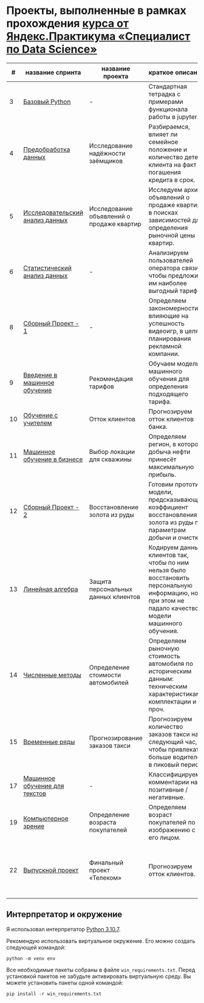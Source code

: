 # Проекты, выполненные в рамках прохождения [курса от Яндекс.Практикума «Специалист по Data Science»](https://practicum.yandex.ru/profile/data-scientist/)

| #  | название спринта                                                                                                                                    | название проекта                          | краткое описание                                                                                                                                       | используемые инструменты                                         |
|----|-----------------------------------------------------------------------------------------------------------------------------------------------------|-------------------------------------------|--------------------------------------------------------------------------------------------------------------------------------------------------------|------------------------------------------------------------------|
| 3  | [Базовый Python](https://github.com/mikhailmartin/YandexPracticum/tree/master/Спринт%2003%20«Базовый%20Python»)                                     | -                                         | Стандартная тетрадка с примерами функционала работы в jupyter.                                                                                         | jupyter, python                                                  |
| 4  | [Предобработка данных](https://github.com/mikhailmartin/YandexPracticum/tree/master/Спринт%2004%20«Предобработка%20данных»)                         | Исследование надёжности заёмщиков         | Разбираемся, влияет ли семейное положение и количество детей клиента на факт погашения кредита в срок.                                                 | pandas                                                           |
| 5  | [Исследовательский анализ данных](https://github.com/mikhailmartin/YandexPracticum/tree/master/Спринт%2005%20«Исследовательский%20анализ%20данных») | Исследование объявлений о продаже квартир | Исследуем архив объявлений о продаже квартир в поисках зависимостей для определения рыночной цены квартир.                                             | pandas, matplotlib, seaborn                                      |
| 6  | [Статистический анализ данных](https://github.com/mikhailmartin/YandexPracticum/tree/master/Спринт%2006%20«Статистический%20анализ%20данных»)       | -                                         | Анализируем пользователей оператора связи, чтобы предложить им наиболее выгодный тариф.                                                                | pandas, seaborn, scipy                                           |
| 8  | [Сборный Проект - 1](https://github.com/mikhailmartin/YandexPracticum/tree/master/Спринт%2008%20«Сборный%20Проект%20-%201»)                         | -                                         | Определяем закономерности, влияющие на успешность видеоигр, в целях планирования рекламной компании.                                                   | pandas, seaborn, matplotlib, scipy                               |
| 9  | [Введение в машинное обучение](https://github.com/mikhailmartin/YandexPracticum/tree/master/Спринт%2009%20«Введение%20в%20машинное%20обучение»)     | Рекомендация тарифов                      | Обучаем модель машинного обучения для определения подходящего тарифа.                                                                                  | pandas, seaborn, matplotlib, sklearn                             |
| 10 | [Обучение с учителем](https://github.com/mikhailmartin/YandexPracticum/tree/master/Спринт%2010%20«Обучение%20с%20учителем»)                         | Отток клиентов                            | Прогнозируем отток клиентов банка.                                                                                                                     | pandas, matplotlib, sklearn                                      |
| 11 | [Машинное обучение в бизнесе](https://github.com/mikhailmartin/YandexPracticum/tree/master/Спринт%2011%20«Машинное%20обучение%20в%20бизнесе»)       | Выбор локации для скважины                | Определяем регион, в котором добыча нефти принесёт максимальную прибыль.                                                                               | pandas, matplotlib, seaborn, sklearn                             |
| 12 | [Сборный Проект - 2](https://github.com/mikhailmartin/YandexPracticum/tree/master/Спринт%2012%20«Сборный%20Проект%20-%202»)                         | Восстановление золота из руды             | Готовим прототип модели, предсказывающей коэффициент восстановления золота из руды по параметрам добычи и очистки.                                     | pandas, seaborn, matplotlib, sklearn                             |
| 13 | [Линейная алгебра](https://github.com/mikhailmartin/YandexPracticum/tree/master/Спринт%2013%20«Линейная%20алгебра»)                                 | Защита персональных данных клиентов       | Кодируем данные клиентов так, чтобы по ним нельзя было восстановить персональную информацию, но при этом не падало качество модели машинного обучения. | pandas, sklearn                                                  |
| 14 | [Численные методы](https://github.com/mikhailmartin/YandexPracticum/tree/master/Спринт%2014%20«Численные%20методы»)                                 | Определение стоимости автомобилей         | Определяем рыночную стоимость автомобиля по историческим данным: техническим характеристикам, комплектации и проч.                                     | pandas, CatBoost, LightGBM, matplotlib, seaborn, sklearn         |
| 15 | [Временные ряды](https://github.com/mikhailmartin/YandexPracticum/tree/master/Спринт%2015%20«Временные%20ряды»)                                     | Прогнозирование заказов такси             | Прогнозируем количество заказов такси на следующий час, чтобы привлекать больше водителей в пиковый период.                                            | pandas, CatBoost, matplotlib, statsmodels, sklearn               |
| 17 | [Машинное обучение для текстов](https://github.com/mikhailmartin/YandexPracticum/tree/master/Спринт%2017%20«Машинное%20обучение%20для%20текстов»)   | -                                         | Классифицируем комментарии на позитивные / негативные.                                                                                                 | pandas, CatBoost, sklearn                                        |
| 19 | [Компьютерное зрение](https://github.com/mikhailmartin/YandexPracticum/tree/master/Спринт%2019%20«Компьютерное%20зрение»)                           | Определение возраста покупателей          | Определяем возраст покупателей по изображению с его лицом.                                                                                             | pandas, tensorflow, keras                                        |
| 22 | [Выпускной проект](https://github.com/mikhailmartin/YandexPracticum/tree/master/Спринт%2022%20«Выпускной%20проект»)                                 | Финальный проект «Телеком»                | Прогнозируем отток клиентов.                                                                                                                           | pandas, LightGBM, CatBoost, sklearn, optuna, matplotlib, seaborn |


## Интерпретатор и окружение
Я использовал интерпретатор [Python 3.10.7](https://www.python.org/downloads/release/python-3107/).

Рекомендую использовать виртуальное окружение. Его можно создать следующей командой:
```
python -m venv env
```
Все необходимые пакеты собраны в файле `win_requirements.txt`.
Перед установкой пакетов не забудьте активировать виртуальную среду.
Вы можете установить пакеты одной командой:
```
pip install -r win_requirements.txt
```

